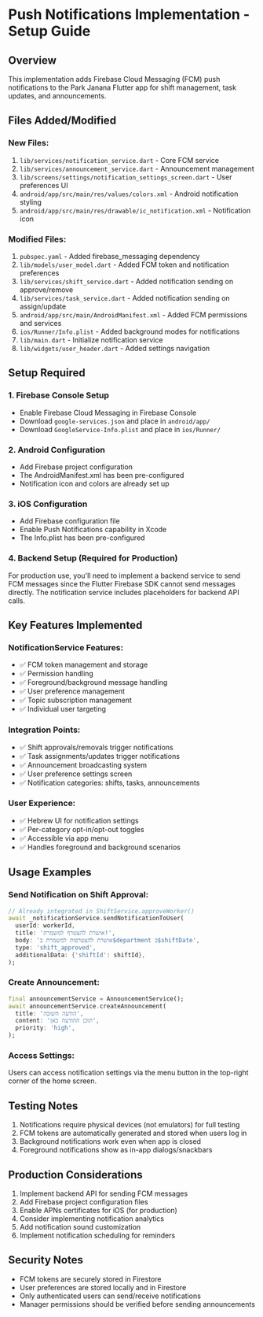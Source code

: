 # Push Notifications Implementation - Setup Guide

## Overview
This implementation adds Firebase Cloud Messaging (FCM) push notifications to the Park Janana Flutter app for shift management, task updates, and announcements.

## Files Added/Modified

### New Files:
1. `lib/services/notification_service.dart` - Core FCM service
2. `lib/services/announcement_service.dart` - Announcement management
3. `lib/screens/settings/notification_settings_screen.dart` - User preferences UI
4. `android/app/src/main/res/values/colors.xml` - Android notification styling
5. `android/app/src/main/res/drawable/ic_notification.xml` - Notification icon

### Modified Files:
1. `pubspec.yaml` - Added firebase_messaging dependency
2. `lib/models/user_model.dart` - Added FCM token and notification preferences
3. `lib/services/shift_service.dart` - Added notification sending on approve/remove
4. `lib/services/task_service.dart` - Added notification sending on assign/update
5. `android/app/src/main/AndroidManifest.xml` - Added FCM permissions and services
6. `ios/Runner/Info.plist` - Added background modes for notifications
7. `lib/main.dart` - Initialize notification service
8. `lib/widgets/user_header.dart` - Added settings navigation

## Setup Required

### 1. Firebase Console Setup
- Enable Firebase Cloud Messaging in Firebase Console
- Download `google-services.json` and place in `android/app/`
- Download `GoogleService-Info.plist` and place in `ios/Runner/`

### 2. Android Configuration
- Add Firebase project configuration
- The AndroidManifest.xml has been pre-configured
- Notification icon and colors are already set up

### 3. iOS Configuration  
- Add Firebase configuration file
- Enable Push Notifications capability in Xcode
- The Info.plist has been pre-configured

### 4. Backend Setup (Required for Production)
For production use, you'll need to implement a backend service to send FCM messages since the Flutter Firebase SDK cannot send messages directly. The notification service includes placeholders for backend API calls.

## Key Features Implemented

### NotificationService Features:
- ✅ FCM token management and storage
- ✅ Permission handling
- ✅ Foreground/background message handling
- ✅ User preference management
- ✅ Topic subscription management
- ✅ Individual user targeting

### Integration Points:
- ✅ Shift approvals/removals trigger notifications
- ✅ Task assignments/updates trigger notifications
- ✅ Announcement broadcasting system
- ✅ User preference settings screen
- ✅ Notification categories: shifts, tasks, announcements

### User Experience:
- ✅ Hebrew UI for notification settings
- ✅ Per-category opt-in/opt-out toggles
- ✅ Accessible via app menu
- ✅ Handles foreground and background scenarios

## Usage Examples

### Send Notification on Shift Approval:
```dart
// Already integrated in ShiftService.approveWorker()
await _notificationService.sendNotificationToUser(
  userId: workerId,
  title: 'אושרת להצטרף למשמרת!',
  body: 'אושרת להצטרפות למשמרת ב$department ב$shiftDate',
  type: 'shift_approved',
  additionalData: {'shiftId': shiftId},
);
```

### Create Announcement:
```dart
final announcementService = AnnouncementService();
await announcementService.createAnnouncement(
  title: 'הודעה חשובה',
  content: 'תוכן ההודעה כאן',
  priority: 'high',
);
```

### Access Settings:
Users can access notification settings via the menu button in the top-right corner of the home screen.

## Testing Notes

1. Notifications require physical devices (not emulators) for full testing
2. FCM tokens are automatically generated and stored when users log in
3. Background notifications work even when app is closed
4. Foreground notifications show as in-app dialogs/snackbars

## Production Considerations

1. Implement backend API for sending FCM messages
2. Add Firebase project configuration files
3. Enable APNs certificates for iOS (for production)
4. Consider implementing notification analytics
5. Add notification sound customization
6. Implement notification scheduling for reminders

## Security Notes

- FCM tokens are securely stored in Firestore
- User preferences are stored locally and in Firestore
- Only authenticated users can send/receive notifications
- Manager permissions should be verified before sending announcements